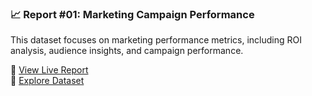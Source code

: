 ### 📈 Report #01: Marketing Campaign Performance
This dataset focuses on marketing performance metrics, including ROI analysis, audience insights, and campaign performance.

🔗 [View Live Report](https://lookerstudio.google.com/reporting/b6a4da74-6671-4cdf-a05d-6b1b1de52801)  
📂 [Explore Dataset](https://www.kaggle.com/datasets/manishabhatt22/marketing-campaign-performance-dataset/data)
